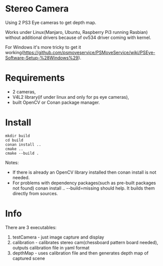 # Stereo Camera

Using 2 PS3 Eye cameras to get depth map.

Works under Linux(Manjaro, Ubuntu, Raspberry Pi3 running Rasbian) without additional drivers because of ov534 driver coming with kernel.

For Windows it's more tricky to get it working(https://github.com/psmoveservice/PSMoveService/wiki/PSEye-Software-Setup-%28Windows%29).


# Requirements
 - 2 cameras,
 - V4L2 library(if under linux and only for ps eye cameras),
 - built OpenCV or Conan package manager.
 
# Install
```
mkdir build
cd build
conan install ..
cmake ..
cmake --build .
```
Notes:
 - If there is already an OpenCV library installed then conan install is not needed.
 - For problems with dependency packages(such as pre-built packages not found) conan install .. --build=missing should help. It builds them directly from sources.

# Info
There are 3 executables:
 1. testCamera - just image capture and display
 2. calibration - calibrates stereo cam(chessboard pattern board needed), outputs calibration file in yaml format
 3. depthMap - uses calibration file and then generates depth map of captured scene
 
